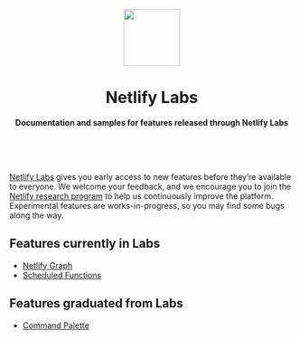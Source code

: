 <div align="center">
	<img src="media/landing/logo.svg" width="100" height="100">
	<h1>Netlify Labs</h1>
	<p>
		<b>Documentation and samples for features released through Netlify Labs</b>
	</p>
	<br>
	<br>
	<br>
</div>

[Netlify Labs](https://www.netlify.com/blog/2021/03/31/test-drive-netlify-beta-features-with-netlify-labs/) gives you early access to new features before they’re available to everyone. We welcome your feedback, and we encourage you to join the [Netlify research program](https://www.netlify.com/research-program/) to help us continuously improve the platform. Experimental features are works-in-progress, so you may find some bugs along the way.

## Features currently in Labs

* [Netlify Graph](features/graph/documentation/)
* [Scheduled Functions](features/scheduled-functions/documentation/README.md)

## Features graduated from Labs

* [Command Palette](features/command-palette/)
